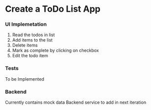# Create a ToDo List App

### UI Implemetation

1. Read the todos in list
2. Add items to the list
3. Delete items
4. Mark as complete by clicking on checkbox
5. Edit the todo item

### Tests

To be Implemented

### Backend

Currently contains mock data
Backend service to add in next iteration
